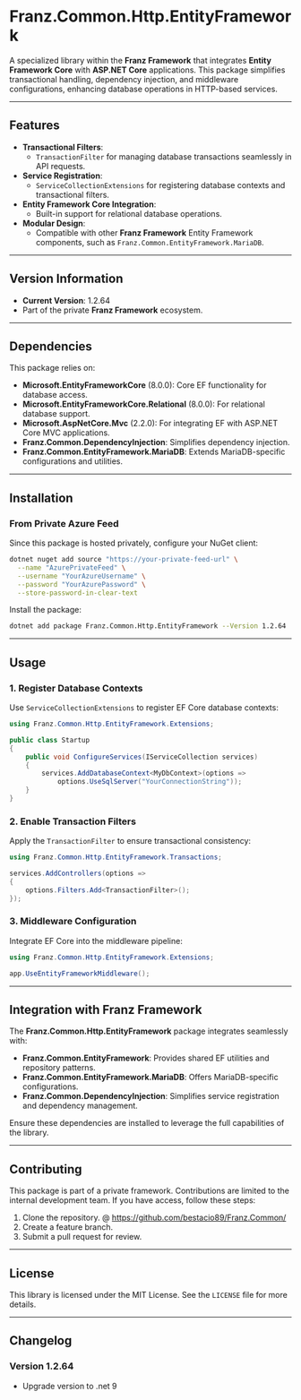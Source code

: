 ﻿# **Franz.Common.Http.EntityFramework**

A specialized library within the **Franz Framework** that integrates **Entity Framework Core** with **ASP.NET Core** applications. This package simplifies transactional handling, dependency injection, and middleware configurations, enhancing database operations in HTTP-based services.

---

## **Features**

- **Transactional Filters**:
  - `TransactionFilter` for managing database transactions seamlessly in API requests.
- **Service Registration**:
  - `ServiceCollectionExtensions` for registering database contexts and transactional filters.
- **Entity Framework Core Integration**:
  - Built-in support for relational database operations.
- **Modular Design**:
  - Compatible with other **Franz Framework** Entity Framework components, such as `Franz.Common.EntityFramework.MariaDB`.

---

## **Version Information**

- **Current Version**: 1.2.64
- Part of the private **Franz Framework** ecosystem.

---

## **Dependencies**

This package relies on:
- **Microsoft.EntityFrameworkCore** (8.0.0): Core EF functionality for database access.
- **Microsoft.EntityFrameworkCore.Relational** (8.0.0): For relational database support.
- **Microsoft.AspNetCore.Mvc** (2.2.0): For integrating EF with ASP.NET Core MVC applications.
- **Franz.Common.DependencyInjection**: Simplifies dependency injection.
- **Franz.Common.EntityFramework.MariaDB**: Extends MariaDB-specific configurations and utilities.

---

## **Installation**

### **From Private Azure Feed**
Since this package is hosted privately, configure your NuGet client:

```bash
dotnet nuget add source "https://your-private-feed-url" \
  --name "AzurePrivateFeed" \
  --username "YourAzureUsername" \
  --password "YourAzurePassword" \
  --store-password-in-clear-text
```

Install the package:

```bash
dotnet add package Franz.Common.Http.EntityFramework --Version 1.2.64
```

---

## **Usage**

### **1. Register Database Contexts**

Use `ServiceCollectionExtensions` to register EF Core database contexts:

```csharp
using Franz.Common.Http.EntityFramework.Extensions;

public class Startup
{
    public void ConfigureServices(IServiceCollection services)
    {
        services.AddDatabaseContext<MyDbContext>(options =>
            options.UseSqlServer("YourConnectionString"));
    }
}
```

### **2. Enable Transaction Filters**

Apply the `TransactionFilter` to ensure transactional consistency:

```csharp
using Franz.Common.Http.EntityFramework.Transactions;

services.AddControllers(options =>
{
    options.Filters.Add<TransactionFilter>();
});
```

### **3. Middleware Configuration**

Integrate EF Core into the middleware pipeline:

```csharp
using Franz.Common.Http.EntityFramework.Extensions;

app.UseEntityFrameworkMiddleware();
```

---

## **Integration with Franz Framework**

The **Franz.Common.Http.EntityFramework** package integrates seamlessly with:
- **Franz.Common.EntityFramework**: Provides shared EF utilities and repository patterns.
- **Franz.Common.EntityFramework.MariaDB**: Offers MariaDB-specific configurations.
- **Franz.Common.DependencyInjection**: Simplifies service registration and dependency management.

Ensure these dependencies are installed to leverage the full capabilities of the library.

---

## **Contributing**

This package is part of a private framework. Contributions are limited to the internal development team. If you have access, follow these steps:
1. Clone the repository. @ https://github.com/bestacio89/Franz.Common/
2. Create a feature branch.
3. Submit a pull request for review.

---

## **License**

This library is licensed under the MIT License. See the `LICENSE` file for more details.

---

## **Changelog**

### Version 1.2.64
- Upgrade version to .net 9

